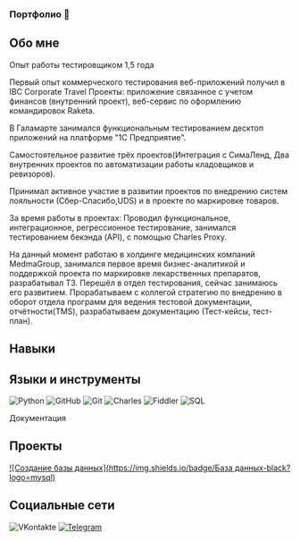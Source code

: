 ### Портфолио 👋

## Обо мне

Опыт работы тестировщиком 1,5 года

Первый опыт коммерческого тестирования веб-приложений получил в IBC Corporate Travel Проекты: приложение связанное с учетом финансов (внутренний проект), веб-сервис по оформлению командировок Raketa.

В Галамарте занимался функциональным тестированием десктоп приложений на платформе "1С Предприятие".

Самостоятельное развитие трёх проектов(Интеграция с СимаЛенд, Два внутренних проектов по автоматизации работы кладовщиков и ревизоров).

Принимал активное участие в развитии проектов по внедрению систем лояльности (Сбер-Спасибо,UDS) и в проекте по маркировке товаров.

За время работы в проектах: Проводил функциональное, интеграционное, регрессионное тестирование, занимался тестированием бекэнда (API), с помощью Charles Proxy.

На данный момент работаю в холдинге медицинских компаний MedmaGroup, занимался первое время бизнес-аналитикой и поддержкой проекта по маркировке лекарственных препаратов, разрабатывал ТЗ. Перешёл в отдел тестирования, сейчас занимаюсь его развитием. Прорабатываем с коллегой стратегию по внедрению в оборот отдела программ для ведения тестовой документации, отчётности(TMS), разрабатываем документацию (Тест-кейсы, тест-план).

## Навыки

## Языки и инструменты

![Python](https://img.shields.io/badge/Python-black?logo=python)
![GitHub](https://img.shields.io/badge/Github-black?logo=github)
![Git](https://img.shields.io/badge/Git-black?logo=git)
![Charles](https://img.shields.io/badge/Charles-black?logo=charles)
![Fiddler](https://img.shields.io/badge/Fiddler-black?logo=Fiddler)
![SQL](https://img.shields.io/badge/Mysql-black?logo=Mysql)

Документация

## Проекты

[![Создание базы данных](https://img.shields.io/badge/База данных-black?logo=mysql)](https://github.com/AndrewSDT/SQL.git)

## Социальные сети

![VKontakte](https://img.shields.io/badge/VKontakte-black?logo=vkontakte)
[![Telegram](https://img.shields.io/badge/Telegram-black?logo=telegram)](https://t.me/AndrewSDT)
